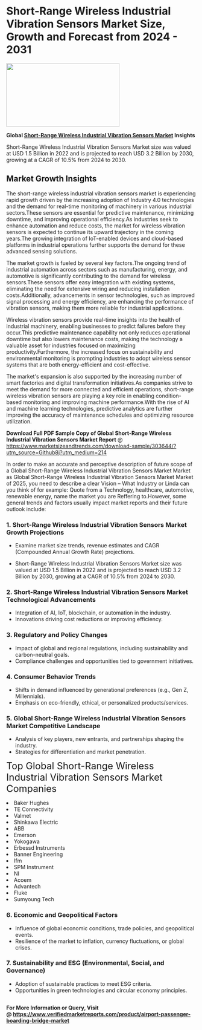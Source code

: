 <H1>Short-Range Wireless Industrial Vibration Sensors Market Size, Growth and Forecast from 2024 - 2031</H1><img class="aligncenter size-medium wp-image-584254" src="https://thirdeyenews.in/wp-content/uploads/2024/09/Global-Market-Research-300x168.jpeg" alt="" width="300" height="168" /><p><strong>Global&nbsp;<a href="https://www.marketsizeandtrends.com/download-sample/303644/?utm_source=Github8j?utm_medium=214">Short-Range Wireless Industrial Vibration Sensors Market</a> Insights</strong></p><p>Short-Range Wireless Industrial Vibration Sensors Market size was valued at USD 1.5 Billion in 2022 and is projected to reach USD 3.2 Billion by 2030, growing at a CAGR of 10.5% from 2024 to 2030.</p><p><h2>Market Growth Insights</h2> <p>The short-range wireless industrial vibration sensors market is experiencing rapid growth driven by the increasing adoption of Industry 4.0 technologies and the demand for real-time monitoring of machinery in various industrial sectors.These sensors are essential for predictive maintenance, minimizing downtime, and improving operational efficiency.As industries seek to enhance automation and reduce costs, the market for wireless vibration sensors is expected to continue its upward trajectory in the coming years.The growing integration of IoT-enabled devices and cloud-based platforms in industrial operations further supports the demand for these advanced sensing solutions.</p> <p>The market growth is fueled by several key factors.The ongoing trend of industrial automation across sectors such as manufacturing, energy, and automotive is significantly contributing to the demand for wireless sensors.These sensors offer easy integration with existing systems, eliminating the need for extensive wiring and reducing installation costs.Additionally, advancements in sensor technologies, such as improved signal processing and energy efficiency, are enhancing the performance of vibration sensors, making them more reliable for industrial applications.</p> <p>Wireless vibration sensors provide real-time insights into the health of industrial machinery, enabling businesses to predict failures before they occur.This predictive maintenance capability not only reduces operational downtime but also lowers maintenance costs, making the technology a valuable asset for industries focused on maximizing productivity.Furthermore, the increased focus on sustainability and environmental monitoring is prompting industries to adopt wireless sensor systems that are both energy-efficient and cost-effective.</p> <p>The market's expansion is also supported by the increasing number of smart factories and digital transformation initiatives.As companies strive to meet the demand for more connected and efficient operations, short-range wireless vibration sensors are playing a key role in enabling condition-based monitoring and improving machine performance.With the rise of AI and machine learning technologies, predictive analytics are further improving the accuracy of maintenance schedules and optimizing resource utilization.</p> <p><span class=""><strong>Download Full PDF Sample Copy of Global Short-Range Wireless Industrial Vibration Sensors Market Report</strong> @ <a href="https://www.marketsizeandtrends.com/download-sample/303644/?utm_source=Github8j?utm_medium=214" target="_blank">https://www.marketsizeandtrends.com/download-sample/303644/?utm_source=Github8j?utm_medium=214</a></span></p><p>In order to make an accurate and perceptive description of future scope of a Global&nbsp;Short-Range Wireless Industrial Vibration Sensors Market Market as Global&nbsp;Short-Range Wireless Industrial Vibration Sensors Market Market of 2025, you need to describe a clear Vision &ndash; What Industry or Linda can you think of for example: Quote from a Technology, healthcare, automotive, renewable energy, name the market you are Reffering to.However, some general trends and factors usually impact market reports and their future outlook include:</p><h3>1.&nbsp;<strong>Short-Range Wireless Industrial Vibration Sensors Market Growth Projections</strong></h3><ul><li>Examine market size trends, revenue estimates and CAGR (Compounded Annual Growth Rate) projections.</li><li><p>Short-Range Wireless Industrial Vibration Sensors Market size was valued at USD 1.5 Billion in 2022 and is projected to reach USD 3.2 Billion by 2030, growing at a CAGR of 10.5% from 2024 to 2030.</p></li></ul><h3>2.&nbsp;<strong>Short-Range Wireless Industrial Vibration Sensors Market Technological Advancements</strong></h3><ul><li>Integration of AI, IoT, blockchain, or automation in the industry.</li><li>Innovations driving cost reductions or improving efficiency.</li></ul><h3>3.&nbsp;<strong>Regulatory and Policy Changes</strong></h3><ul><li>Impact of global and regional regulations, including sustainability and carbon-neutral goals.</li><li>Compliance challenges and opportunities tied to government initiatives.</li></ul><h3>4.&nbsp;<strong>Consumer Behavior Trends</strong></h3><ul><li>Shifts in demand influenced by generational preferences (e.g., Gen Z, Millennials).</li><li>Emphasis on eco-friendly, ethical, or personalized products/services.</li></ul><h3>5.&nbsp;<strong>Global Short-Range Wireless Industrial Vibration Sensors Market Competitive Landscape</strong></h3><ul><li>Analysis of key players, new entrants, and partnerships shaping the industry.</li><li>Strategies for differentiation and market penetration.</li></ul><p data-pm-slice="1 1 []"><span style="color: inherit; font-family: inherit; font-size: 25px;">Top Global Short-Range Wireless Industrial Vibration Sensors Market Companies</span></p><div class="" data-test-id=""><p><li>Baker Hughes</li><li> TE Connectivity</li><li> Valmet</li><li> Shinkawa Electric</li><li> ABB</li><li> Emerson</li><li> Yokogawa</li><li> Erbessd Instruments</li><li> Banner Engineering</li><li> Ifm</li><li> SPM Instrument</li><li> NI</li><li> Acoem</li><li> Advantech</li><li> Fluke</li><li> Sumyoung Tech</li></p></div><h3>6.&nbsp;<strong>Economic and Geopolitical Factors</strong></h3><ul><li>Influence of global economic conditions, trade policies, and geopolitical events.</li><li>Resilience of the market to inflation, currency fluctuations, or global crises.</li></ul><h3>7.&nbsp;<strong>Sustainability and ESG (Environmental, Social, and Governance)</strong></h3><ul><li>Adoption of sustainable practices to meet ESG criteria.</li><li>Opportunities in green technologies and circular economy principles.</li></ul><h2><strong style="font-size: 14px;">For More Information or Query, Visit @&nbsp;</strong><a style="background-color: #ffffff; font-size: 14px;" href="https://www.marketsizeandtrends.com/report/short-range-wireless-industrial-vibration-sensors-market/" target="_blank">https://www.verifiedmarketreports.com/product/airport-passenger-boarding-bridge-market</a></h2>